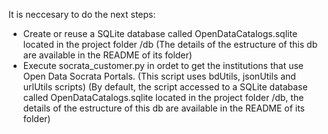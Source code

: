
It is neccesary to do the next steps:
- Create or reuse a SQLite database called OpenDataCatalogs.sqlite located in the project folder /db
    (The details of the estructure of this db are available in the README of its folder)
- Execute socrata_customer.py in ordet to get the institutions that use Open Data Socrata Portals. 
    (This script uses bdUtils, jsonUtils and urlUtils scripts)
    (By default, the script accessed to a SQLite database called OpenDataCatalogs.sqlite located in the project folder /db, the details of the estructure of this db are available in the README of its folder)
    
